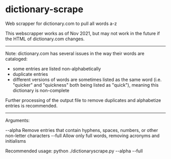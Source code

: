 # dictionary-scrape
Web scrapper for dictionary.com to pull all words a-z

This webscrapper works as of Nov 2021, but may not work in the future if the HTML of dictionary.com changes.

*****************
Note: dictionary.com has several issues in the way their words are cataloged:
- some entries are listed non-alphabetically
- duplicate entries
- different versions of words are sometimes listed as the same word (i.e. "quicker" and "quickness" both being listed as "quick"), meaning this dictionary is non-complete

Further processing of the output file to remove duplicates and alphabetize entries is recommended.
*****************

Arguments:

--alpha     Remove entries that contain hyphens, spaces, numbers, or other non-letter characters
--full      Allow only full words, removing acronyms and initialisms

Recommended usage: python ./dictionaryscrape.py --alpha --full
